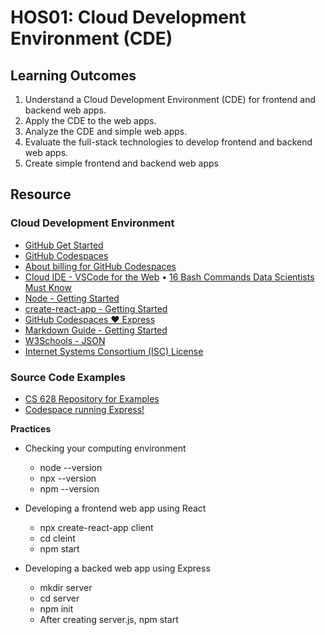 # HOS01: Cloud Development Environment  (CDE)
##  Learning Outcomes
1. Understand a Cloud Development Environment (CDE) for frontend and backend web apps.
2. Apply the CDE to the web apps.
3. Analyze the CDE and simple web apps.
4. Evaluate the full-stack technologies to develop frontend and backend web apps.
5. Create simple frontend and backend web apps

## Resource
### Cloud Development Environment
* [GitHub Get Started](https://docs.github.com/en/get-started)
* [GitHub Codespaces](https://docs.github.com/en/codespaces)
* [About billing for GitHub Codespaces](https://docs.github.com/en/billing/managing-billing-for-github-codespaces/about-billing-for-github-codespaces)
* [Cloud IDE - VSCode for the Web](https://code.visualstudio.com/docs/editor/vscode-web)
•	[16 Bash Commands Data Scientists Must Know](https://builtin.com/data-science/bash-commands)
* [Node - Getting Started](https://nodejs.dev/en/learn/)
* [create-react-app - Getting Started](https://create-react-app.dev/docs/getting-started)
* [GitHub Codespaces ♥️ Express](https://github.com/github/codespaces-express)
* [Markdown Guide - Getting Started](https://www.markdownguide.org/getting-started/)
* [W3Schools - JSON](https://www.w3schools.com/js/js_json_intro.asp)
* [Internet Systems Consortium (ISC) License](https://en.wikipedia.org/wiki/ISC_license)

### Source Code Examples
* [CS 628 Repository for Examples](https://github.com/samchung0117/cs628-examples)
* [Codespace running Express!](https://github.com/github/codespaces-express/blob/main/index.js)

**Practices**
* Checking your computing environment
  * node --version
  * npx --version
  * npm --version

* Developing a frontend web app using React
  * npx create-react-app client
  * cd cleint
  * npm start
  
* Developing a backed web app using Express
  * mkdir server
  * cd server
  * npm init
  * After creating server.js, npm start


